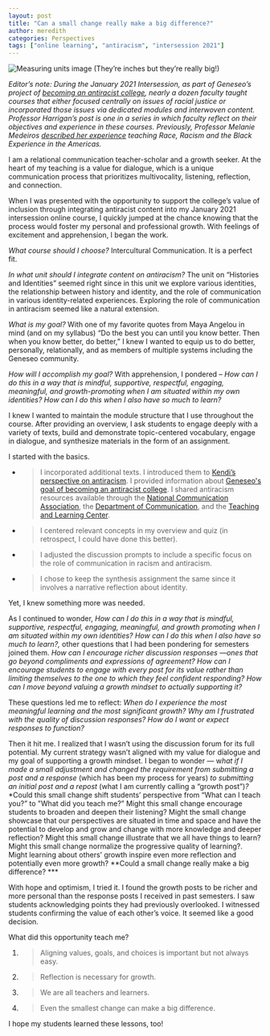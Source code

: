 ```yaml
---
layout: post
title: "Can a small change really make a big difference?" 
author: meredith
categories: Perspectives
tags: ["online learning", "antiracism", "intersession 2021"]
---
```


![Measuring units image](https://live.staticflickr.com/7179/6903154833_f6a5c4f5b1_b.jpg)
(They’re inches but they’re really big\!)

*Editor’s note: During the January 2021 Intersession, as part of Geneseo’s project of [becoming an antiracist college](https://www.geneseo.edu/tlc/becoming-antiracist-college-project), nearly a dozen faculty taught courses that either focused centrally on issues of racial justice or incorporated those issues via dedicated modules and interwoven content. Professor Harrigan’s post is one in a series in which faculty reflect on their objectives and experience in these courses. Previously, Professor Melanie Medeiros [described her experience](https://cdl-geneseo.github.io/perspectives/2021/03/15/four-weeks-online/) teaching Race, Racism and the Black Experience in the Americas.*

I am a relational communication teacher-scholar and a growth seeker. At the heart of my teaching is a value for dialogue, which is a unique communication process that prioritizes multivocality, listening, reflection, and connection.

When I was presented with the opportunity to support the college’s value of inclusion through integrating antiracist content into my January 2021 intersession online course, I quickly jumped at the chance knowing that the process would foster my personal and professional growth. With feelings of excitement and apprehension, I began the work.

<!--more-->

*What course should I choose?* Intercultural Communication. It is a perfect fit.

*In what unit should I integrate content on antiracism?* The unit on “Histories and Identities” seemed right since in this unit we explore various identities, the relationship between history and identity, and the role of communication in various identity-related experiences. Exploring the role of communication in antiracism seemed like a natural extension.

*What is my goal?* With one of my favorite quotes from Maya Angelou in mind (and on my syllabus) “Do the best you can until you know better. Then when you know better, do better,” I knew I wanted to equip us to do better, personally, relationally, and as members of multiple systems including the Geneseo community.

*How will I accomplish my goal?* With apprehension, I pondered – *How can I do this in a way that is mindful, supportive, respectful, engaging, meaningful, and growth-promoting when I am situated within my own identities? How can I do this when I also have so much to learn?*

I knew I wanted to maintain the module structure that I use throughout the course. After providing an overview, I ask students to engage deeply with a variety of texts, build and demonstrate topic-centered vocabulary, engage in dialogue, and synthesize materials in the form of an assignment.

I started with the basics.

  - > I incorporated additional texts. I introduced them to [Kendi’s perspective on antiracism](https://www.ted.com/talks/ibram_x_kendi_the_difference_between_being_not_racist_and_antiracist?utm_campaign=tedspread&utm_medium=referral&utm_source=tedcomshare). I provided information about [Geneseo's goal of becoming an antiracist college](https://www.geneseo.edu/tlc/becoming-antiracist-college-project). I shared antiracism resources available through the [National Communication Association](https://www.natcom.org/advocacy-public-engagement/nca-anti-racism-resource-bank), the [Department of Communication](https://docs.google.com/document/d/1IbOQ15SFxabA-ujgAVXEMEYiOAGHoh5GapE4Hs9oHJ4/edit), and the [Teaching and Learning Center](https://www.geneseo.edu/tlc/resources-antiracist-pedagogy).

  - > I centered relevant concepts in my overview and quiz (in retrospect, I could have done this better).

  - > I adjusted the discussion prompts to include a specific focus on the role of communication in racism and antiracism.

  - > I chose to keep the synthesis assignment the same since it involves a narrative reflection about identity.

Yet, I knew something more was needed.

As I continued to wonder, *How can I do this in a way that is mindful, supportive, respectful, engaging, meaningful, and growth promoting when I am situated within my own identities? How can I do this when I also have so much to learn?,* other questions that I had been pondering for semesters joined them. *How can I encourage richer discussion responses —ones that go beyond compliments and expressions of agreement? How can I encourage students to engage with every post for its value rather than limiting themselves to the one to which they feel confident responding? How can I move beyond valuing a growth mindset to actually supporting it?*

These questions led me to reflect: *When do I experience the most meaningful learning and the most significant growth?* *Why am I frustrated with the quality of discussion responses? How do I want or expect responses to function?*

Then it hit me. I realized that I wasn’t using the discussion forum for its full potential. My current strategy wasn’t aligned with my value for dialogue and my goal of supporting a growth mindset. I began to wonder — w*hat if I made a small adjustment and changed the requirement from submitting a post and a response* (which has been my process for years) *to submitting an initial post and a repost* (what I am currently calling a “growth post”)*?* *Could this small change shift students’ perspective from “What can I teach you?” to "What did you teach me?” Might this small change encourage students to broaden and deepen their listening? Might the small change showcase that our perspectives are situated in time and space and have the potential to develop and grow and change with more knowledge and deeper reflection? Might this small change illustrate that we all have things to learn? Might this small change normalize the progressive quality of learning?. Might learning about others’ growth inspire even more reflection and potentially even more growth? **Could a small change really make a big difference? ***

With hope and optimism, I tried it. I found the growth posts to be richer and more personal than the response posts I received in past semesters. I saw students acknowledging points they had previously overlooked. I witnessed students confirming the value of each other’s voice. It seemed like a good decision.

What did this opportunity teach me?

1.  > Aligning values, goals, and choices is important but not always easy.

<!-- end list -->

2.  > Reflection is necessary for growth.

<!-- end list -->

3.  > We are all teachers and learners.

<!-- end list -->

4.  > Even the smallest change can make a big difference.

I hope my students learned these lessons, too\!
